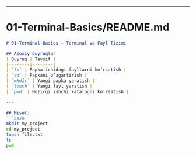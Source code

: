 
---

# **01-Terminal-Basics/README.md**

```markdown
# 01-Terminal-Basics – Terminal va Fayl Tizimi

## Asosiy buyruqlar
| Buyruq | Tavsif |
|--------|--------|
| `ls` | Papka ichidagi fayllarni ko‘rsatish |
| `cd` | Papkani o‘zgartirish |
| `mkdir` | Yangi papka yaratish |
| `touch` | Yangi fayl yaratish |
| `pwd` | Hozirgi ishchi katalogni ko‘rsatish |

---

## Misol:
```bash
mkdir my_project
cd my_project
touch file.txt
ls
pwd
